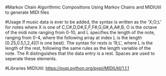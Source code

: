 #Markov Chain Algorithmic Compositions
Using Markov Chains and MIDIUtil to generate MIDI files

#Usage
If music data is ever to be added, the syntax is written as the 'X;O;L' for notes where X is one of 
C,C\#,D,D\#,E,F,F\#,G,G\#,A,A\#,B, O is the octave of the midi note ranging from 0-10, and L specifies 
the length of the note, ranging from 0-4, where the following array at index L is the length \[0.25,0.5,1,2,4\](1 is one beat). 
The syntax for rests is 'R;L', where L is the length of the rest, following the same rules as the length
variable of the note. The R distinguishes that the data entry is a rest. Spaces are used to seperate these
elements.


#Libraries
MIDIUtil: https://pypi.python.org/pypi/MIDIUtil/1.1.1